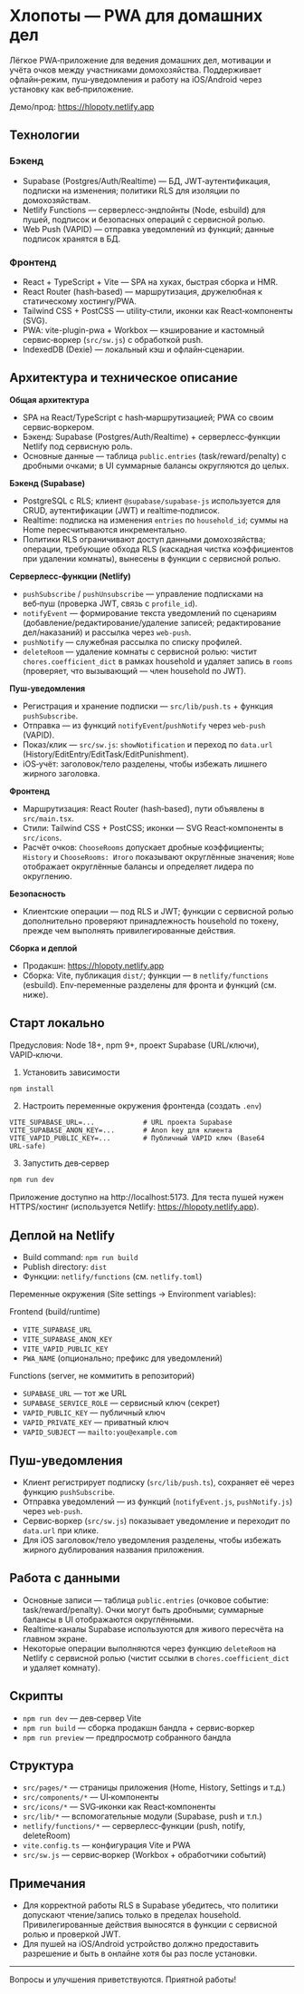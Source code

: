 # Хлопоты — PWA для домашних дел

Лёгкое PWA‑приложение для ведения домашних дел, мотивации и учёта очков между участниками домохозяйства. Поддерживает офлайн‑режим, пуш‑уведомления и работу на iOS/Android через установку как веб‑приложение.

Демо/прод: https://hlopoty.netlify.app

## Технологии

### Бэкенд
- Supabase (Postgres/Auth/Realtime) — БД, JWT‑аутентификация, подписки на изменения; политики RLS для изоляции по домохозяйствам.
- Netlify Functions — серверлесс‑эндпойнты (Node, esbuild) для пушей, подписок и безопасных операций с сервисной ролью.
- Web Push (VAPID) — отправка уведомлений из функций; данные подписок хранятся в БД.

### Фронтенд
- React + TypeScript + Vite — SPA на хуках, быстрая сборка и HMR.
- React Router (hash‑based) — маршрутизация, дружелюбная к статическому хостингу/PWA.
- Tailwind CSS + PostCSS — utility‑стили, иконки как React‑компоненты (SVG).
- PWA: vite-plugin-pwa + Workbox — кэширование и кастомный сервис‑воркер (`src/sw.js`) с обработкой push.
- IndexedDB (Dexie) — локальный кэш и офлайн‑сценарии.

## Архитектура и техническое описание

**Общая архитектура**
- SPA на React/TypeScript с hash‑маршрутизацией; PWA со своим сервис‑воркером.
- Бэкенд: Supabase (Postgres/Auth/Realtime) + серверлесс‑функции Netlify под сервисную роль.
- Основные данные — таблица `public.entries` (task/reward/penalty) с дробными очками; в UI суммарные балансы округляются до целых.

**Бэкенд (Supabase)**
- PostgreSQL с RLS; клиент `@supabase/supabase-js` используется для CRUD, аутентификации (JWT) и realtime‑подписок.
- Realtime: подписка на изменения `entries` по `household_id`; суммы на Home пересчитываются инкрементально.
- Политики RLS ограничивают доступ данными домохозяйства; операции, требующие обхода RLS (каскадная чистка коэффициентов при удалении комнаты), вынесены в функции с сервисной ролью.

**Серверлесс‑функции (Netlify)**
- `pushSubscribe` / `pushUnsubscribe` — управление подписками на веб‑пуш (проверка JWT, связь с `profile_id`).
- `notifyEvent` — формирование текста уведомлений по сценариям (добавление/редактирование/удаление записей; редактирование дел/наказаний) и рассылка через `web-push`.
- `pushNotify` — служебная рассылка по списку профилей.
- `deleteRoom` — удаление комнаты с сервисной ролью: чистит `chores.coefficient_dict` в рамках household и удаляет запись в `rooms` (проверяет, что вызывающий — член household по JWT).

**Пуш‑уведомления**
- Регистрация и хранение подписки — `src/lib/push.ts` + функция `pushSubscribe`.
- Отправка — из функций `notifyEvent`/`pushNotify` через `web-push` (VAPID).
- Показ/клик — `src/sw.js`: `showNotification` и переход по `data.url` (History/EditEntry/EditTask/EditPunishment).
- iOS‑учёт: заголовок/тело разделены, чтобы избежать лишнего жирного заголовка.

**Фронтенд**
- Маршрутизация: React Router (hash‑based), пути объявлены в `src/main.tsx`.
- Стили: Tailwind CSS + PostCSS; иконки — SVG React‑компоненты в `src/icons`.
- Расчёт очков: `ChooseRooms` допускает дробные коэффициенты; `History` и `ChooseRooms: Итого` показывают округлённые значения; `Home` отображает округлённые балансы и определяет лидера по округлению.

**Безопасность**
- Клиентские операции — под RLS и JWT; функции с сервисной ролью дополнительно проверяют принадлежность household по токену, прежде чем выполнять привилегированные действия.

**Сборка и деплой**
- Продакшн: https://hlopoty.netlify.app
- Сборка: Vite, публикация `dist/`; функции — в `netlify/functions` (esbuild). Env‑переменные разделены для фронта и функций (см. ниже).

## Старт локально

Предусловия: Node 18+, npm 9+, проект Supabase (URL/ключи), VAPID‑ключи.

1) Установить зависимости

```bash
npm install
```

2) Настроить переменные окружения фронтенда (создать `.env`)

```env
VITE_SUPABASE_URL=...            # URL проекта Supabase
VITE_SUPABASE_ANON_KEY=...       # Anon key для клиента
VITE_VAPID_PUBLIC_KEY=...        # Публичный VAPID ключ (Base64 URL‑safe)
```

3) Запустить дев‑сервер

```bash
npm run dev
```

Приложение доступно на http://localhost:5173. Для теста пушей нужен HTTPS/хостинг (используется Netlify: https://hlopoty.netlify.app).

## Деплой на Netlify

- Build command: `npm run build`
- Publish directory: `dist`
- Функции: `netlify/functions` (см. `netlify.toml`)

Переменные окружения (Site settings → Environment variables):

Frontend (build/runtime)
- `VITE_SUPABASE_URL`
- `VITE_SUPABASE_ANON_KEY`
- `VITE_VAPID_PUBLIC_KEY`
- `PWA_NAME` (опционально; префикс для уведомлений)

Functions (server, не коммитить в репозиторий)
- `SUPABASE_URL` — тот же URL
- `SUPABASE_SERVICE_ROLE` — сервисный ключ (секрет)
- `VAPID_PUBLIC_KEY` — публичный ключ
- `VAPID_PRIVATE_KEY` — приватный ключ
- `VAPID_SUBJECT` — `mailto:you@example.com`

## Пуш‑уведомления

- Клиент регистрирует подписку (`src/lib/push.ts`), сохраняет её через функцию `pushSubscribe`.
- Отправка уведомлений — из функций (`notifyEvent.js`, `pushNotify.js`) через `web-push`.
- Сервис‑воркер (`src/sw.js`) показывает уведомление и переходит по `data.url` при клике.
- Для iOS заголовок/тело уведомления разделены, чтобы избежать жирного дублирования названия приложения.

## Работа с данными

- Основные записи — таблица `public.entries` (очковое событие: task/reward/penalty). Очки могут быть дробными; суммарные балансы в UI отображаются округлёнными.
- Realtime‑каналы Supabase используются для живого пересчёта на главном экране.
- Некоторые операции выполняются через функцию `deleteRoom` на Netlify с сервисной ролью (чистит ссылки в `chores.coefficient_dict` и удаляет комнату).

## Скрипты

- `npm run dev` — дев‑сервер Vite
- `npm run build` — сборка продакшн бандла + сервис‑воркер
- `npm run preview` — предпросмотр собранного бандла

## Структура

- `src/pages/*` — страницы приложения (Home, History, Settings и т.д.)
- `src/components/*` — UI‑компоненты
- `src/icons/*` — SVG‑иконки как React‑компоненты
- `src/lib/*` — вспомогательные модули (Supabase, push и т.п.)
- `netlify/functions/*` — серверлесс‑функции (push, notify, deleteRoom)
- `vite.config.ts` — конфигурация Vite и PWA
- `src/sw.js` — сервис‑воркер (Workbox + обработчики событий)

## Примечания

- Для корректной работы RLS в Supabase убедитесь, что политики допускают чтение/запись только в пределах household. Привилегированные действия выносятся в функции с сервисной ролью и проверкой JWT.
- Для пушей на iOS/Android устройство должно предоставить разрешение и быть в онлайне хотя бы раз после установки.

---

Вопросы и улучшения приветствуются. Приятной работы!

